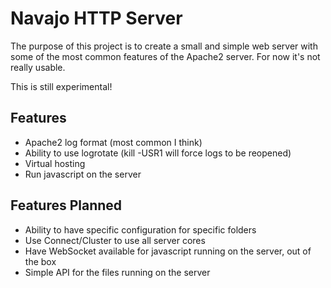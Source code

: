 # Navajo HTTP Server

The purpose of this project is to create a small and simple web server with some
of the most common features of the Apache2 server. For now it's not really usable.

This is still experimental!

## Features

- Apache2 log format (most common I think)
- Ability to use logrotate (kill -USR1 will force logs to be reopened)
- Virtual hosting
- Run javascript on the server

## Features Planned

- Ability to have specific configuration for specific folders
- Use Connect/Cluster to use all server cores
- Have WebSocket available for javascript running on the server, out of the box
- Simple API for the files running on the server